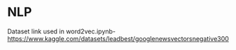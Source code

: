 # NLP

Dataset link used in word2vec.ipynb-https://www.kaggle.com/datasets/leadbest/googlenewsvectorsnegative300
